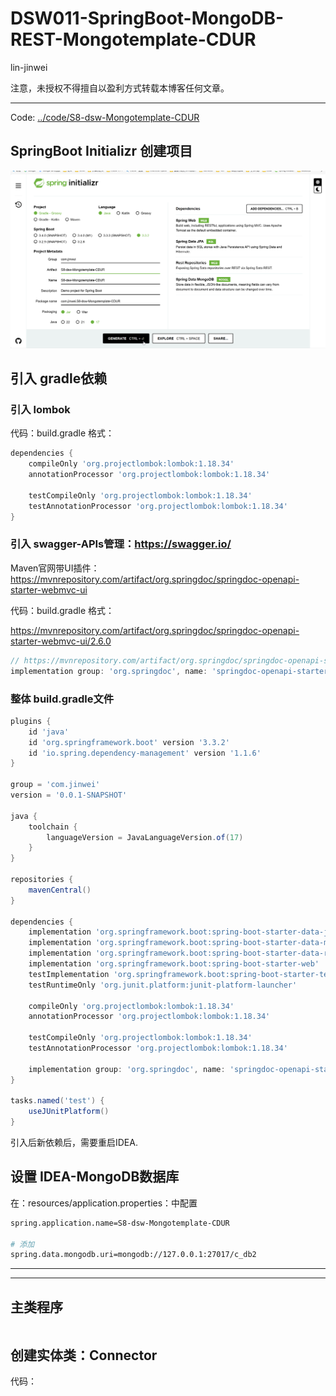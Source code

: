 # DSW011-SpringBoot-MongoDB-REST-Mongotemplate-CDUR

lin-jinwei

注意，未授权不得擅自以盈利方式转载本博客任何文章。

---

Code: [../code/S8-dsw-Mongotemplate-CDUR](../code/S8-dsw-Mongotemplate-CDUR/)


## SpringBoot Initializr 创建项目
![alt text](image-60.png)

## 引入 gradle依赖

### 引入 lombok

代码：build.gradle
格式：
```gradle
dependencies {	
 	compileOnly 'org.projectlombok:lombok:1.18.34'
	annotationProcessor 'org.projectlombok:lombok:1.18.34'
	
	testCompileOnly 'org.projectlombok:lombok:1.18.34'
	testAnnotationProcessor 'org.projectlombok:lombok:1.18.34'
}
```

### 引入 swagger-APIs管理：https://swagger.io/

Maven官网带UI插件：
https://mvnrepository.com/artifact/org.springdoc/springdoc-openapi-starter-webmvc-ui

代码：build.gradle
格式：

https://mvnrepository.com/artifact/org.springdoc/springdoc-openapi-starter-webmvc-ui/2.6.0

```gradle
// https://mvnrepository.com/artifact/org.springdoc/springdoc-openapi-starter-webmvc-ui
implementation group: 'org.springdoc', name: 'springdoc-openapi-starter-webmvc-ui', version: '2.6.0'
```


### 整体 build.gradle文件
```gradle
plugins {
	id 'java'
	id 'org.springframework.boot' version '3.3.2'
	id 'io.spring.dependency-management' version '1.1.6'
}

group = 'com.jinwei'
version = '0.0.1-SNAPSHOT'

java {
	toolchain {
		languageVersion = JavaLanguageVersion.of(17)
	}
}

repositories {
	mavenCentral()
}

dependencies {
	implementation 'org.springframework.boot:spring-boot-starter-data-jpa'
	implementation 'org.springframework.boot:spring-boot-starter-data-mongodb'
	implementation 'org.springframework.boot:spring-boot-starter-data-rest'
	implementation 'org.springframework.boot:spring-boot-starter-web'
	testImplementation 'org.springframework.boot:spring-boot-starter-test'
	testRuntimeOnly 'org.junit.platform:junit-platform-launcher'

	compileOnly 'org.projectlombok:lombok:1.18.34'
	annotationProcessor 'org.projectlombok:lombok:1.18.34'

	testCompileOnly 'org.projectlombok:lombok:1.18.34'
	testAnnotationProcessor 'org.projectlombok:lombok:1.18.34'

	implementation group: 'org.springdoc', name: 'springdoc-openapi-starter-webmvc-ui', version: '2.6.0'
}

tasks.named('test') {
	useJUnitPlatform()
}
```

引入后新依赖后，需要重启IDEA.


## 设置 IDEA-MongoDB数据库

在：resources/application.properties：中配置

```bash
spring.application.name=S8-dsw-Mongotemplate-CDUR

# 添加
spring.data.mongodb.uri=mongodb://127.0.0.1:27017/c_db2
```

---
---

## 主类程序

```java

```

## 创建实体类：Connector

代码：